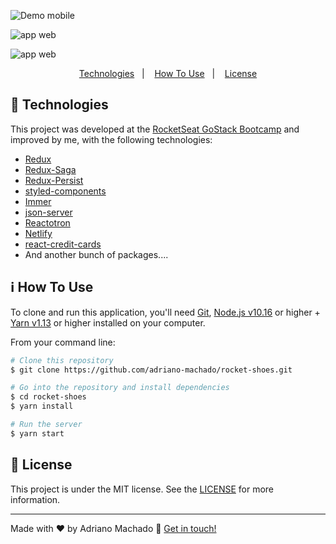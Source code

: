 ![Demo mobile](https://github.com/adriano-machado/demo-assets/blob/master/rocketShowsMobileView.gif)
<p align="center" >

<img src="https://github.com/adriano-machado/demo-assets/blob/master/rocketShowsMobileView.gif" alt="app web" > </p>
<img src="https://github.com/adriano-machado/demo-assets/blob/master/rocketShoesDemo.gif" alt="app web" >
<br>
 <p align="center"> <a  href="#rocket-technologies">Technologies</a>&nbsp;&nbsp;&nbsp;|&nbsp;&nbsp;&nbsp;
   <a  href="#information_source-how-to-use">How To Use</a>&nbsp;&nbsp;&nbsp;|&nbsp;&nbsp;&nbsp;
  <a  href="#memo-license">License</a> </p>


## :rocket: Technologies

This project was developed at the [RocketSeat GoStack Bootcamp](https://rocketseat.com.br/bootcamp) and improved by me, with the following technologies:

- [Redux](https://redux.js.org/)
- [Redux-Saga](https://redux-saga.js.org/)
- [Redux-Persist](https://github.com/rt2zz/redux-persist/)
- [styled-components](https://www.styled-components.com/)
- [Immer](https://github.com/immerjs/immer)
- [json-server](https://github.com/typicode/json-server)
- [Reactotron](https://infinite.red/reactotron)
- [Netlify](https://www.netlify.com/)
- [react-credit-cards](https://github.com/amarofashion/react-credit-cards)
- And another bunch of packages....

## :information_source: How To Use
To clone and run this application, you'll need [Git](https://git-scm.com), [Node.js v10.16][nodejs] or higher + [Yarn v1.13][yarn] or higher installed on your computer.

From your command line:

```bash
# Clone this repository
$ git clone https://github.com/adriano-machado/rocket-shoes.git

# Go into the repository and install dependencies
$ cd rocket-shoes
$ yarn install

# Run the server
$ yarn start

```

## :memo: License

This project is under the MIT license. See the [LICENSE](https://github.com/adriano-machado/rocket-shoes/blob/master/LICENSE) for more information.

---

Made with ♥ by Adriano Machado :wave: [Get in touch!](https://www.linkedin.com/in/adriano-machado-303647161/)

[nodejs]: https://nodejs.org/
[yarn]: https://yarnpkg.com/
[vc]: https://code.visualstudio.com/
[vceditconfig]: https://marketplace.visualstudio.com/items?itemName=EditorConfig.EditorConfig
[vceslint]: https://marketplace.visualstudio.com/items?itemName=dbaeumer.vscode-eslint
